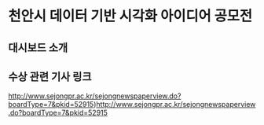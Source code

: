 # 천안시 데이터 기반 시각화 아이디어 공모전

## 대시보드 소개

## 수상 관련 기사 링크
http://www.sejongpr.ac.kr/sejongnewspaperview.do?boardType=7&pkid=52915)http://www.sejongpr.ac.kr/sejongnewspaperview.do?boardType=7&pkid=52915
